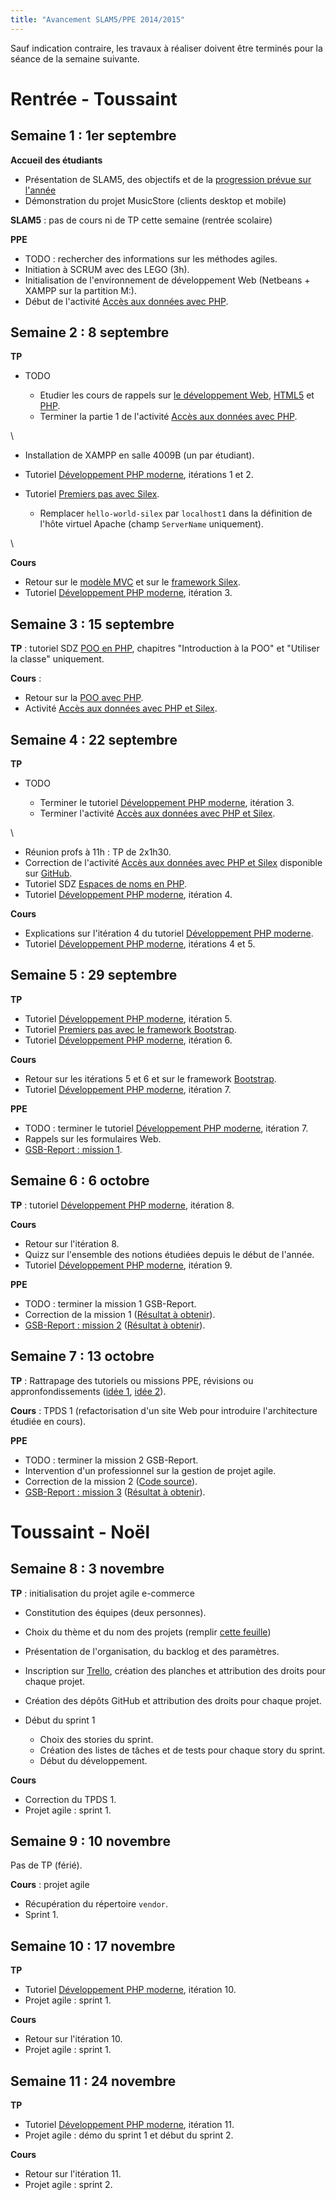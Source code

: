 ```yaml
---
title: "Avancement SLAM5/PPE 2014/2015"
---
```


Sauf indication contraire, les travaux à réaliser doivent être terminés pour la séance de la semaine suivante.

# Rentrée - Toussaint

## Semaine 1 : 1er septembre

**Accueil des étudiants**

* Présentation de SLAM5, des objectifs et de la [progression prévue sur l'année](https://docs.google.com/spreadsheet/ccc?key=0Ai28xIJg0K-zdFhYV1p1UHc3T3ItaENkYWtEQnRWYkE&usp=sharing)
* Démonstration du projet MusicStore (clients desktop et mobile)

**SLAM5** : pas de cours ni de TP cette semaine (rentrée scolaire)

**PPE**

* TODO : rechercher des informations sur les méthodes agiles.
* Initiation à SCRUM avec des LEGO (3h).
* Initialisation de l'environnement de développement Web (Netbeans + XAMPP sur la partition M:).
* Début de l'activité [Accès aux données avec PHP](/activite/acces-donnees-php).

## Semaine 2 : 8 septembre

**TP**

* TODO

    * Etudier les cours de rappels sur [le développement Web](/cours/introduction-developpement-web/), [HTML5](/cours/html5-en-bref) et [PHP](/cours/php-en-bref/).
    * Terminer la partie 1 de l'activité [Accès aux données avec PHP](/activite/acces-donnees-php).

\

* Installation de XAMPP en salle 4009B (un par étudiant).
* Tutoriel [Développement PHP moderne](/tutoriel/developpement-php-moderne/), itérations 1 et 2.
* Tutoriel [Premiers pas avec Silex](/tutoriel/premiers-pas-framework-php-silex/).

    * Remplacer `hello-world-silex` par `localhost1` dans la définition de l'hôte virtuel Apache (champ `ServerName` uniquement).

\

**Cours**

* Retour sur le [modèle MVC](/cours/modele-mvc) et sur le [framework Silex](/tutoriel/premiers-pas-framework-php-silex/).
* Tutoriel [Développement PHP moderne](/tutoriel/developpement-php-moderne/), itération 3.

## Semaine 3 : 15 septembre

**TP** : tutoriel SDZ [POO en PHP](http://fr.openclassrooms.com/informatique/cours/programmez-en-oriente-objet-en-php), chapitres "Introduction à la POO" et "Utiliser la classe" uniquement.

**Cours** : 

* Retour sur la [POO avec PHP](/cours/poo-php-en-bref/).
* Activité [Accès aux données avec PHP et Silex](/activite/acces-donnees-php-silex/).

## Semaine 4 : 22 septembre

**TP**

* TODO

    * Terminer le tutoriel [Développement PHP moderne](/tutoriel/developpement-php-moderne/), itération 3.
    * Terminer l'activité [Accès aux données avec PHP et Silex](/activite/acces-donnees-php-silex/).

\

* Réunion profs à 11h : TP de 2x1h30.
* Correction de l'activité [Accès aux données avec PHP et Silex](/activite/acces-donnees-php-silex/) disponible sur [GitHub](https://github.com/lmdsio/MesNews-silex).
* Tutoriel SDZ [Espaces de noms en PHP](http://fr.openclassrooms.com/informatique/cours/les-espaces-de-noms-en-php).
* Tutoriel [Développement PHP moderne](/tutoriel/developpement-php-moderne/), itération 4.

**Cours**

* Explications sur l'itération 4 du tutoriel [Développement PHP moderne](/tutoriel/developpement-php-moderne/).
* Tutoriel [Développement PHP moderne](/tutoriel/developpement-php-moderne/), itérations 4 et 5.

## Semaine 5 : 29 septembre

**TP**

* Tutoriel [Développement PHP moderne](/tutoriel/developpement-php-moderne/), itération 5.
* Tutoriel [Premiers pas avec le framework Bootstrap](/tutoriel/premiers-pas-framework-bootstrap/).
* Tutoriel [Développement PHP moderne](/tutoriel/developpement-php-moderne/), itération 6.

**Cours**

* Retour sur les itérations 5 et 6 et sur le framework [Bootstrap](http://getbootstrap.com).
* Tutoriel [Développement PHP moderne](/tutoriel/developpement-php-moderne/), itération 7.

**PPE**

* TODO : terminer le tutoriel [Développement PHP moderne](/tutoriel/developpement-php-moderne/), itération 7.
* Rappels sur les formulaires Web.
* [GSB-Report : mission 1](/activite/gsb-report-mission1).

## Semaine 6 : 6 octobre

**TP** : tutoriel [Développement PHP moderne](/tutoriel/developpement-php-moderne/), itération 8.

**Cours**

* Retour sur l'itération 8.
* Quizz sur l'ensemble des notions étudiées depuis le début de l'année.
* Tutoriel [Développement PHP moderne](/tutoriel/developpement-php-moderne/), itération 9.

**PPE**

* TODO : terminer la mission 1 GSB-Report.
* Correction de la mission 1 ([Résultat à obtenir](http://gsb-report-1.bpesquet.fr)).
* [GSB-Report : mission 2](/activite/gsb-report-mission2) ([Résultat à obtenir](http://gsb-report-2.bpesquet.fr)).

## Semaine 7 : 13 octobre

**TP** : Rattrapage des tutoriels ou missions PPE, révisions ou appronfondissements ([idée 1](http://fr.openclassrooms.com/informatique/cours/prenez-en-main-bootstrap), [idée 2](http://fr.openclassrooms.com/informatique/cours/programmez-en-oriente-objet-en-php)).

**Cours** : TPDS 1 (refactorisation d'un site Web pour introduire l'architecture étudiée en cours).

**PPE**

* TODO : terminer la mission 2 GSB-Report.
* Intervention d'un professionnel sur la gestion de projet agile.
* Correction de la mission 2 ([Code source](https://github.com/lmdsio/GSB-Report-correction)).
* [GSB-Report : mission 3](/activite/gsb-report-mission3) ([Résultat à obtenir](http://gsb-report-3.bpesquet.fr)).

# Toussaint - Noël

## Semaine 8 : 3 novembre

**TP** : initialisation du projet agile e-commerce

* Constitution des équipes (deux personnes).
* Choix du thème et du nom des projets (remplir [cette feuille](https://docs.google.com/spreadsheets/d/1sy6pItWwDct-MpJ9yaKjm9T4VAcN363ybROOIIaxN0U/edit?usp=sharing))
* Présentation de l'organisation, du backlog et des paramètres.
* Inscription sur [Trello](http://trello.com), création des planches et attribution des droits pour chaque projet.
* Création des dépôts GitHub et attribution des droits pour chaque projet.
* Début du sprint 1

    * Choix des stories du sprint.
    * Création des listes de tâches et de tests pour chaque story du sprint.
    * Début du développement.

**Cours**

* Correction du TPDS 1.
* Projet agile : sprint 1.

## Semaine 9 : 10 novembre

Pas de TP (férié).

**Cours** : projet agile

* Récupération du répertoire `vendor`.
* Sprint 1.

## Semaine 10 : 17 novembre

**TP**

* Tutoriel [Développement PHP moderne](/tutoriel/developpement-php-moderne/), itération 10.
* Projet agile : sprint 1.

**Cours**

* Retour sur l'itération 10.
* Projet agile : sprint 1.

## Semaine 11 : 24 novembre

**TP**

* Tutoriel [Développement PHP moderne](/tutoriel/developpement-php-moderne/), itération 11.
* Projet agile : démo du sprint 1 et début du sprint 2.

**Cours**

* Retour sur l'itération 11.
* Projet agile : sprint 2.
